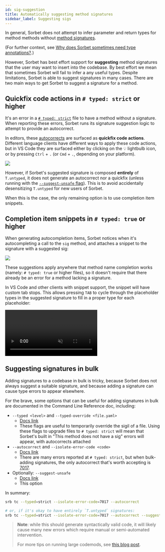 ```yaml
---
id: sig-suggestion
title: Automatically suggesting method signatures
sidebar_label: Suggesting sigs
---
```


In general, Sorbet does not attempt to infer parameter and return types for
method methods without [method signatures](sigs.md).

(For further context, see
[Why does Sorbet sometimes need type annotations?](why-type-annotations.md).)

However, Sorbet has best effort support for **suggesting** method signatures
that the user may want to insert into the codebase. By best effort we mean that
sometimes Sorbet will fail to infer a any useful types. Despite limitations,
Sorbet is able to suggest signatures in many cases. There are two main ways to
get Sorbet to suggest a signature for a method.

## Quickfix code actions in `# typed: strict` or higher

It's an error in a [`# typed: strict`](static.md) file to have a method without
a signature. When reporting these errors, Sorbet runs its signature suggestion
logic to attempt to provide an autocorrect.

In editors, these [autocorrects] are surfaced as **quickfix code actions**.
Different language clients have different ways to apply these code actions, but
in VS Code they are surfaced either by clicking on the 💡 lightbulb icon, or by
pressing `Ctrl` + `.` (or `Cmd` + `.`, depending on your platform).

![](/img/suggest-sig-code-action-01.png)

[autocorrects]: cli.md#accepting-autocorrect-suggestions

However, if Sorbet's suggested signature is composed **entirely** of
`T.untyped`, it does not generate an autocorrect nor a quickfix (unless running
with the [`--suggest-unsafe` flag]). This is to avoid accidentally desensitizing
`T.untyped` for new users of Sorbet.

[`--suggest-unsafe` flag]: cli.md#silencing-errors-in-bulk

When this is the case, the only remaining option is to use completion item
snippets.

## Completion item snippets in `# typed: true` or higher

When generating autocompletion items, Sorbet notices when it's autocompleting a
call to the `sig` method, and attaches a snippet to the signature with a
suggested sig:

![](/img/suggest-sig-completion-item-01.png)

These suggestions apply anywhere that method name completion works (namely:
`# typed: true` or higher files), so it doesn't require that there already be an
error for a method lacking a signature.

In VS Code and other clients with snippet support, the snippet will have custom
tab stops. This allows pressing `TAB` to cycle through the placeholder types in
the suggested signature to fill in a proper type for each placeholder:

<video autoplay loop muted playsinline style="max-width: calc(min(962px, 100%));">
  <source src="/img/suggest-sig-completion-item-02.mp4" type="video/mp4">
</video>

## Suggesting signatures in bulk

Adding signatures to a codebase in bulk is tricky, because Sorbet does not
always suggest a suitable signature, and because adding a signature can cause
type errors to appear elsewhere.

For the brave, some options that can be useful for adding signatures in bulk are
documented in the Command Line Reference doc, including:

- `--typed <level>` and `--typed-override <file.yaml>`
  - [Docs link](cli#overriding-strictness-levels)
  - These flags are useful to temporarily override the sigil of a file. Using
    these flags to upgrade files to `# typed: strict` will mean that Sorbet's
    built in "This method does not have a sig" errors will appear, with
    autocorrects attached
- `--autocorrect` and `--isolate-error-code <code>`
  - [Docs link](cli.md#limiting-autocorrect-suggestions)
  - There are many errors reported at `# typed: strict`, but when bulk-adding
    signatures, the only autocorrect that's worth accepting is
    [7017](error-reference.md#7017).
- Optionally: `--suggest-unsafe`
  - [Docs link](cli.md#silencing-errors-in-bulk)
  - This option

In summary:

```bash
srb tc --typed=strict --isolate-error-code=7017 --autocorrect

# or, if it's okay to have entirely `T.untyped` signatures:
srb tc --typed=strict --isolate-error-code=7017 --autocorrect --suggest-unsafe
```

> **Note**: while this should generate syntactically valid code, it will likely
> cause many new errors which require manual or semi-automated intervention.
>
> For more tips on running large codemods, see
> [this blog post](https://blog.jez.io/codemods-tips/).
